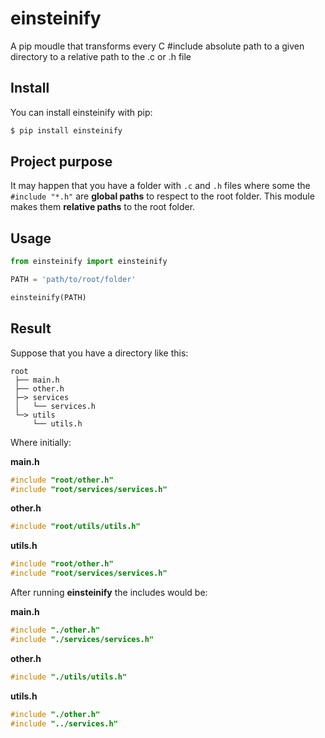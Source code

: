 # einsteinify
A pip moudle that transforms every C #include absolute path to a given directory to a relative path to the .c or .h file

## Install

You can install einsteinify with pip:

```sh
$ pip install einsteinify
```

## Project purpose

It may happen that you have a folder with `.c` and `.h` files where some the `#include "*.h"` are **global paths** to respect to the root folder. This module makes them **relative paths** to the root folder.

## Usage

```python
from einsteinify import einsteinify

PATH = 'path/to/root/folder'

einsteinify(PATH)
```

## Result

Suppose that you have a directory like this:

```
root
 ├── main.h
 ├── other.h
 ├─> services
 │   └── services.h
 └─> utils
     └── utils.h
```

Where initially:

**main.h**

```c
#include "root/other.h"
#include "root/services/services.h"
```

**other.h**

```c
#include "root/utils/utils.h"
```

**utils.h**

```c
#include "root/other.h"
#include "root/services/services.h"
```

After running **einsteinify** the includes would be:

**main.h**

```c
#include "./other.h"
#include "./services/services.h"
```

**other.h**

```c
#include "./utils/utils.h"
```

**utils.h**

```c
#include "./other.h"
#include "../services.h"
```
